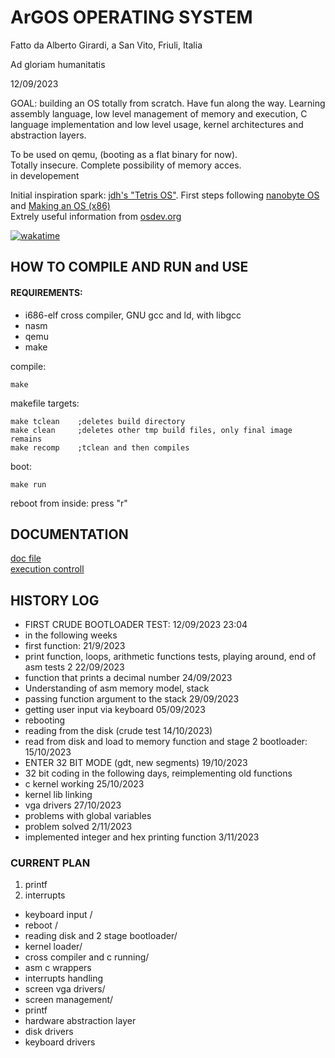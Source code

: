 # ArGOS OPERATING SYSTEM


Fatto da Alberto Girardi, a San Vito, Friuli, Italia

Ad gloriam humanitatis

12/09/2023

GOAL: building an OS totally from scratch. Have fun along the way.
Learning assembly language, low level management of memory and execution, C language implementation and low level usage, kernel architectures and abstraction layers.

To be used on qemu, (booting as a flat binary for now).  
Totally insecure. Complete possibility of memory acces.  
in developement

Initial inspiration spark: [jdh's "Tetris OS"](https://www.youtube.com/watch?v=FaILnmUYS_U). First steps following [nanobyte OS](https://www.youtube.com/watch?v=9t-SPC7Tczc&list=PLFjM7v6KGMpiH2G-kT781ByCNC_0pKpPN&index=1) and [Making an OS (x86)](https://www.youtube.com/watch?v=MwPjvJ9ulSc&list=PLm3B56ql_akNcvH8vvJRYOc7TbYhRs19M)  
Extrely useful information from [osdev.org](https://wiki.osdev.org/Main_Page)

[![wakatime](https://wakatime.com/badge/user/018b48bf-8d51-471d-b870-e93a045be5f7/project/018b48cb-4e1e-4b4e-b36b-06f53912c64f.svg)](https://wakatime.com/badge/user/018b48bf-8d51-471d-b870-e93a045be5f7/project/018b48cb-4e1e-4b4e-b36b-06f53912c64f)

## HOW TO COMPILE AND RUN and USE

#### REQUIREMENTS:
* i686-elf cross compiler, GNU gcc and ld, with libgcc
* nasm
* qemu
* make




compile:

    make

makefile targets:

    make tclean    ;deletes build directory
    make clean     ;deletes other tmp build files, only final image remains
    make recomp    ;tclean and then compiles

boot:

    make run



reboot from inside: press "r"


## DOCUMENTATION

[doc file](doc/ARCHITECTURE_DESIGN.MD)  
[execution controll](doc/Execution_flow.md)


## HISTORY LOG


* FIRST CRUDE BOOTLOADER TEST: 12/09/2023 23:04
* in the following weeks
* first function: 21/9/2023
* print function, loops, arithmetic functions tests, playing around,  end of asm tests 2 22/09/2023
* function that prints a decimal number 24/09/2023
* Understanding of asm memory model, stack
* passing function argument to the stack 29/09/2023
* getting user input via keyboard 05/09/2023
* rebooting
* reading from the disk (crude test 14/10/2023)
* read from disk and load to memory function and stage 2 bootloader: 15/10/2023
* ENTER 32 BIT MODE (gdt, new segments)  19/10/2023
* 32 bit coding in the following days, reimplementing old functions
* c kernel working 25/10/2023
* kernel lib linking    
* vga drivers   27/10/2023
* problems with global variables
* problem solved 2/11/2023
* implemented integer and hex printing function 3/11/2023


### CURRENT PLAN

1. printf
2. interrupts

* keyboard input /
* reboot /
* reading disk and 2 stage bootloader/
* kernel loader/
* cross compiler and c running/
* asm c wrappers
* interrupts handling
* screen vga drivers/
* screen management/
* printf
* hardware abstraction layer
* disk drivers
* keyboard drivers
